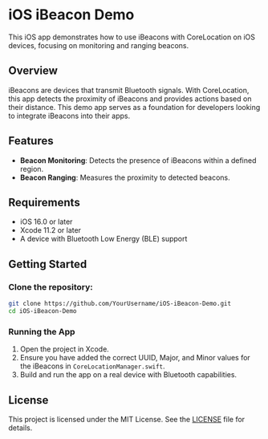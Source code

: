 
# iOS iBeacon Demo

This iOS app demonstrates how to use iBeacons with CoreLocation on iOS devices, focusing on monitoring and ranging beacons.

## Overview

iBeacons are devices that transmit Bluetooth signals. With CoreLocation, this app detects the proximity of iBeacons and provides actions based on their distance. This demo app serves as a foundation for developers looking to integrate iBeacons into their apps.

## Features

- **Beacon Monitoring**: Detects the presence of iBeacons within a defined region.
- **Beacon Ranging**: Measures the proximity to detected beacons.

## Requirements

- iOS 16.0 or later
- Xcode 11.2 or later
- A device with Bluetooth Low Energy (BLE) support

## Getting Started

### Clone the repository:

```bash
git clone https://github.com/YourUsername/iOS-iBeacon-Demo.git
cd iOS-iBeacon-Demo
```

### Running the App

1. Open the project in Xcode.
2. Ensure you have added the correct UUID, Major, and Minor values for the iBeacons in `CoreLocationManager.swift`.
3. Build and run the app on a real device with Bluetooth capabilities.

## License

This project is licensed under the MIT License. See the [LICENSE](LICENSE) file for details.
